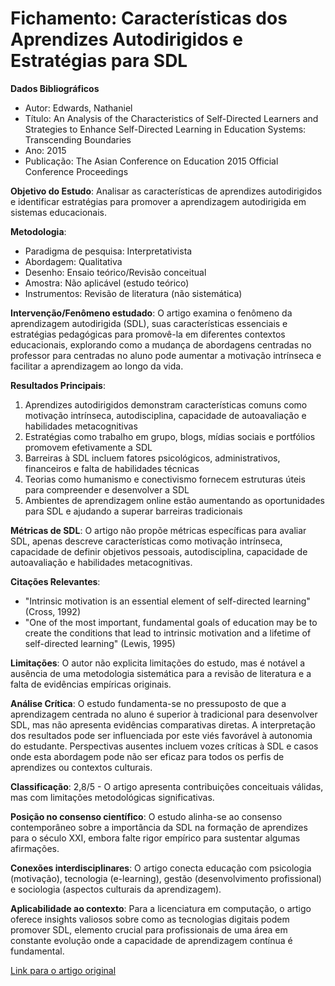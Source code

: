 # Fichamento: Características dos Aprendizes Autodirigidos e Estratégias para SDL

**Dados Bibliográficos**

- Autor: Edwards, Nathaniel
- Título: An Analysis of the Characteristics of Self-Directed Learners and Strategies to Enhance Self-Directed Learning in Education Systems: Transcending Boundaries
- Ano: 2015
- Publicação: The Asian Conference on Education 2015 Official Conference Proceedings

**Objetivo do Estudo**: Analisar as características de aprendizes autodirigidos e identificar estratégias para promover a aprendizagem autodirigida em sistemas educacionais.

**Metodologia**:

- Paradigma de pesquisa: Interpretativista
- Abordagem: Qualitativa
- Desenho: Ensaio teórico/Revisão conceitual
- Amostra: Não aplicável (estudo teórico)
- Instrumentos: Revisão de literatura (não sistemática)

**Intervenção/Fenômeno estudado**: O artigo examina o fenômeno da aprendizagem autodirigida (SDL), suas características essenciais e estratégias pedagógicas para promovê-la em diferentes contextos educacionais, explorando como a mudança de abordagens centradas no professor para centradas no aluno pode aumentar a motivação intrínseca e facilitar a aprendizagem ao longo da vida.

**Resultados Principais**:

1. Aprendizes autodirigidos demonstram características comuns como motivação intrínseca, autodisciplina, capacidade de autoavaliação e habilidades metacognitivas
2. Estratégias como trabalho em grupo, blogs, mídias sociais e portfólios promovem efetivamente a SDL
3. Barreiras à SDL incluem fatores psicológicos, administrativos, financeiros e falta de habilidades técnicas
4. Teorias como humanismo e conectivismo fornecem estruturas úteis para compreender e desenvolver a SDL
5. Ambientes de aprendizagem online estão aumentando as oportunidades para SDL e ajudando a superar barreiras tradicionais

**Métricas de SDL**: O artigo não propõe métricas específicas para avaliar SDL, apenas descreve características como motivação intrínseca, capacidade de definir objetivos pessoais, autodisciplina, capacidade de autoavaliação e habilidades metacognitivas.

**Citações Relevantes**:

- "Intrinsic motivation is an essential element of self-directed learning" (Cross, 1992)
- "One of the most important, fundamental goals of education may be to create the conditions that lead to intrinsic motivation and a lifetime of self-directed learning" (Lewis, 1995)

**Limitações**: O autor não explicita limitações do estudo, mas é notável a ausência de uma metodologia sistemática para a revisão de literatura e a falta de evidências empíricas originais.

**Análise Crítica**:
O estudo fundamenta-se no pressuposto de que a aprendizagem centrada no aluno é superior à tradicional para desenvolver SDL, mas não apresenta evidências comparativas diretas. A interpretação dos resultados pode ser influenciada por este viés favorável à autonomia do estudante. Perspectivas ausentes incluem vozes críticas à SDL e casos onde esta abordagem pode não ser eficaz para todos os perfis de aprendizes ou contextos culturais.

**Classificação**: 2,8/5 - O artigo apresenta contribuições conceituais válidas, mas com limitações metodológicas significativas.

**Posição no consenso científico**: O estudo alinha-se ao consenso contemporâneo sobre a importância da SDL na formação de aprendizes para o século XXI, embora falte rigor empírico para sustentar algumas afirmações.

**Conexões interdisciplinares**: O artigo conecta educação com psicologia (motivação), tecnologia (e-learning), gestão (desenvolvimento profissional) e sociologia (aspectos culturais da aprendizagem).

**Aplicabilidade ao contexto**: Para a licenciatura em computação, o artigo oferece insights valiosos sobre como as tecnologias digitais podem promover SDL, elemento crucial para profissionais de uma área em constante evolução onde a capacidade de aprendizagem contínua é fundamental.

[Link para o artigo original](../../referencial_Teorico/aprendizage_autodirigida/Artigos/An%20Analysis%20of%20the%20Characteristics%20of%20Self-Directed%20Learners%20and%20Strategies%20to_Enhance%20Self-Directed%20Learning%20in%20Education%20Systems_%20Transcending%20Boundaries.md)
